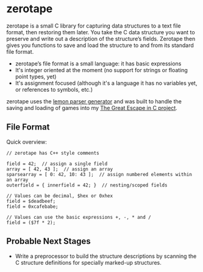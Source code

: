 # zerotape

zerotape is a small C library for capturing data structures to a text file format, then restoring them later. You take the C data structure you want to preserve and write out a description of the structure’s fields. Zerotape then gives you functions to save and load the structure to and from its standard file format.

- zerotape’s file format is a small language: it has basic expressions
- It's integer oriented at the moment (no support for strings or floating point types, yet)
- It's assignment focused (although it's a language it has no variables yet, or references to symbols, etc.)

zerotape uses the [lemon parser generator](https://sqlite.org/src/doc/trunk/doc/lemon.html) and was built to handle the saving and loading of games into my [The Great Escape in C project](https://github.com/dpt/The-Great-Escape-in-C).

## File Format

Quick overview:

```
// zerotape has C++ style comments

field = 42;  // assign a single field
array = [ 42, 43 ];  // assign an array
sparsearray = [ 0: 42, 10: 43 ];  // assign numbered elements within an array
outerfield = { innerfield = 42; }  // nesting/scoped fields

// Values can be decimal, $hex or 0xhex
field = $deadbeef;
field = 0xcafebabe;

// Values can use the basic expressions +, -, * and /
field = ($7f * 2);
```

## Probable Next Stages

- Write a preprocessor to build the structure descriptions by scanning the C structure definitions for specially marked-up structures.
